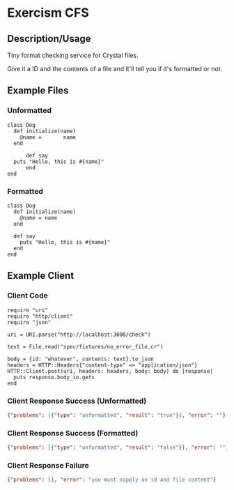 # Exercism CFS
## Description/Usage
Tiny format checking service for Crystal files.

Give it a ID and the contents of a file and it'll tell you if it's formatted or not.

## Example Files
### Unformatted
```crystal
class Dog
  def initialize(name)
    @name =       name
  end

      def say
  puts "Hello, this is #{name}"
      end
end
```

### Formatted
```crystal
class Dog
  def initialize(name)
    @name = name
  end

  def say
    puts "Hello, this is #{name}"
  end
end
```

## Example Client
### Client Code
```crystal
require "uri"
require "http/client"
require "json"

uri = URI.parse("http://localhost:3000/check")

text = File.read("spec/fixtures/no_error_file.cr")

body = {id: "whatever", contents: text}.to_json
headers = HTTP::Headers{"content-type" => "application/json"}
HTTP::Client.post(uri, headers: headers, body: body) do |response|
  puts response.body_io.gets
end
```

### Client Response Success (Unformatted)
```json
{"problems": [{"type": "unformatted", "result": "true"}], "error": ""}
```

### Client Response Success (Formatted)
```json
{"problems": [{"type": "unformatted", "result": "false"}], "error": ""}
```

### Client Response Failure
```json
{"problems": [], "error": "you must supply an id and file content"}
```
